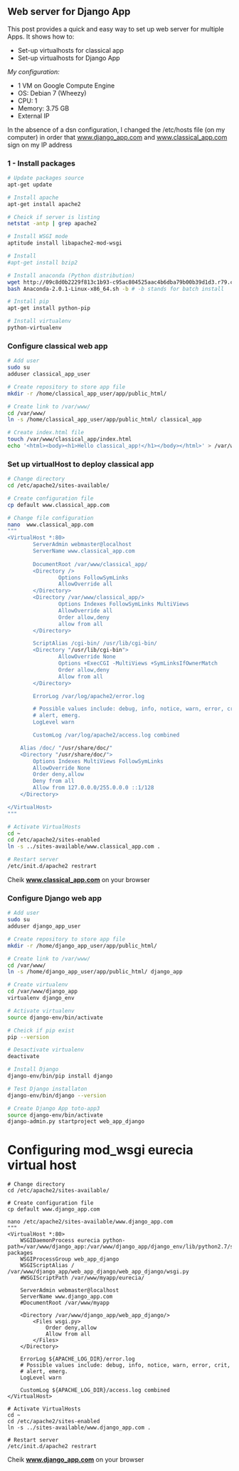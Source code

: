 ## Web server for Django App
This post provides a quick and easy way to set up web server for multiple Apps. It shows how to:
- Set-up virtualhosts for classical app
- Set-up virtualhosts for Django App

_My configuration:_  
- 1 VM on Google Compute Engine  
- OS: Debian 7 (Wheezy)  
- CPU: 1  
- Memory: 3.75 GB  
- External IP  

In the absence of a dsn configuration, I changed the /etc/hosts file (on my computer) in order that www.django_app.com and www.classical_app.com sign on my IP address

### 1 - Install packages
```sh
# Update packages source
apt-get update

# Install apache 
apt-get install apache2

# Cheick if server is listing
netstat -antp | grep apache2

# Install WSGI mode
aptitude install libapache2-mod-wsgi

# Install 
#apt-get install bzip2

# Install anaconda (Python distribution)
wget http://09c8d0b2229f813c1b93-c95ac804525aac4b6dba79b00b39d1d3.r79.cf1.rackcdn.com/Anaconda-2.0.1-Linux-x86_64.sh
bash Anaconda-2.0.1-Linux-x86_64.sh -b # -b stands for batch install

# Install pip
apt-get install python-pip 

# Install virtualenv
python-virtualenv
```

### Configure classical web app
```sh
# Add user
sudo su
adduser classical_app_user

# Create repository to store app file
mkdir -r /home/classical_app_user/app/public_html/

# Create link to /var/www/
cd /var/www/
ln -s /home/classical_app_user/app/public_html/ classical_app

# Create index.html file 
touch /var/www/classical_app/index.html
echo '<html><body><h1>Hello classical_app!</h1></body></html>' > /var/www/classical_app/index.html
```

### Set up virtualHost to deploy classical app
```sh
# Change directory
cd /etc/apache2/sites-available/

# Create configuration file
cp default www.classical_app.com

# Change file configuration
nano  www.classical_app.com
"""
<VirtualHost *:80>
        ServerAdmin webmaster@localhost
        ServerName www.classical_app.com
        
        DocumentRoot /var/www/classical_app/
        <Directory />
                Options FollowSymLinks
                AllowOverride all 
        </Directory>
        <Directory /var/www/classical_app/>
                Options Indexes FollowSymLinks MultiViews
                AllowOverride all 
                Order allow,deny
                allow from all
        </Directory>

        ScriptAlias /cgi-bin/ /usr/lib/cgi-bin/
        <Directory "/usr/lib/cgi-bin">
                AllowOverride None
                Options +ExecCGI -MultiViews +SymLinksIfOwnerMatch
                Order allow,deny
                Allow from all
        </Directory>

        ErrorLog /var/log/apache2/error.log

        # Possible values include: debug, info, notice, warn, error, crit,
        # alert, emerg.
        LogLevel warn

        CustomLog /var/log/apache2/access.log combined

    Alias /doc/ "/usr/share/doc/"
    <Directory "/usr/share/doc/">
        Options Indexes MultiViews FollowSymLinks
        AllowOverride None
        Order deny,allow
        Deny from all
        Allow from 127.0.0.0/255.0.0.0 ::1/128
    </Directory>

</VirtualHost>
"""

# Activate VirtualHosts
cd ~
cd /etc/apache2/sites-enabled
ln -s ../sites-available/www.classical_app.com .

# Restart server
/etc/init.d/apache2 restrart
```
Cheik **www.classical_app.com** on your browser

### Configure Django web app
```sh
# Add user
sudo su
adduser django_app_user

# Create repository to store app file
mkdir -r /home/django_app_user/app/public_html/

# Create link to /var/www/
cd /var/www/
ln -s /home/django_app_user/app/public_html/ django_app

# Create virtualenv
cd /var/www/django_app
virtualenv django_env

# Activate virtualenv
source django-env/bin/activate 

# Cheick if pip exist
pip --version

# Desactivate virtualenv
deactivate

# Install Django
django-env/bin/pip install django

# Test Django installaton
django-env/bin/django --version

# Create Django App toto-app3
source django-env/bin/activate
django-admin.py startproject web_app_django
```

# Configuring mod_wsgi eurecia virtual host
```
# Change directory
cd /etc/apache2/sites-available/

# Create configuration file
cp default www.django_app.com

nano /etc/apache2/sites-available/www.django_app.com
"""
<VirtualHost *:80>
    WSGIDaemonProcess eurecia python-path=/var/www/django_app:/var/www/django_app/django_env/lib/python2.7/site-packages
    WSGIProcessGroup web_app_django 
    WSGIScriptAlias / /var/www/django_app/web_app_django/web_app_django/wsgi.py 
    #WSGIScriptPath /var/www/myapp/eurecia/ 

    ServerAdmin webmaster@localhost 
    ServerName www.django_app.com 
    #DocumentRoot /var/www/myapp 

    <Directory /var/www/django_app/web_app_django/>
        <Files wsgi.py> 
            Order deny,allow 
            Allow from all 
        </Files> 
    </Directory> 

    ErrorLog ${APACHE_LOG_DIR}/error.log 
    # Possible values include: debug, info, notice, warn, error, crit, 
    # alert, emerg. 
    LogLevel warn 
    
    CustomLog ${APACHE_LOG_DIR}/access.log combined
</VirtualHost>

# Activate VirtualHosts
cd ~
cd /etc/apache2/sites-enabled
ln -s ../sites-available/www.django_app.com .

# Restart server
/etc/init.d/apache2 restrart
```

Cheik **www.django_app.com** on your browser




